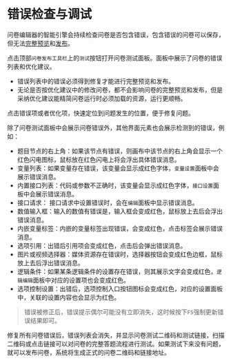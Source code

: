 ```index

```

```tag

```

```summary

```
# 错误检查与调试

问卷编辑器的智能引擎会持续检查问卷是否包含错误，包含错误的问卷可以保存，但无法[完整预览](../preview/full.md)和[发布](./quick-publish.md)。

点击顶部`问卷发布工具栏`上的`测试`按钮打开问卷测试面板。面板中展示了问卷的错误列表和优化建议。

+ 错误列表中的错误必须得到修复才能进行完整预览和发布。
+ 无论是否按优化建议中的修改问卷，都不会影响问卷的完整预览和发布，但是采纳优化建议能精简问卷运行时必须加载的资源，运行更顺畅。

点击错误项或者优化项，快速定位到问题发生的位置，便于修复问题。

除了问卷测试面板中会展示问卷错误外，其他界面元素也会展示检测到的错误，例如：
+ 题目节点的右上角：如果该节点有错误，则画布中该节点的右上角会显示一个红色闪电图标，鼠标放在红色闪电上将会浮出具体错误消息。
+ 变量列表：如果变量存在错误，该变量会显示成红色字体，`变量设置`面板中会展示错误消息。
+ 内置接口列表：代码或参数不正确时，该变量会显示成红色字体，`接口设置`面板中会展示错误消息。
+ 接口请求： 接口请求中设置错误时，会在`编辑`面板中显示错误消息。
+ 数值输入框：输入的数值有错误是，输入框会变成红色，鼠标放上去后会浮出错误消息。
+ 内嵌变量标签：内嵌的变量标签出现错误，会变成红色，点击标签会展示错误消息。
+ 选项引用：出错后引用项会变成红色，点击后会弹出错误消息。
+ 图片或视频选择器：媒体资源存在错误时，选择器按钮会变成红色边框，鼠标放上去后浮出错误消息。
+ 逻辑条件：如果某条逻辑条件的设置存在错误，则其展示文字会变成红色，`逻辑编辑`面板中对应的设置项也会变成红色。
+ 选项控制设置：出错后，选项控制入口按钮图标会变成红色，对应的设置面板中，关联的设置内容也会显示为红色。

> 错误被修正后，错误提示偶尔可能没有立即消失，这时候按下`F5`强制更新错误结果即可。

修复所有问卷错误后，错误列表会消失，并显示问卷测试二维码和测试链接，扫描二维码或点击链接可以对问卷的完整答题流程进行测试。如果测试下来没有问题，就可以发布问卷，系统将生成正式的问卷二维码和链接地址。
